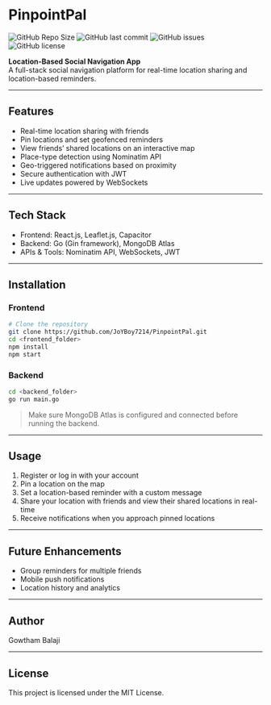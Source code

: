 # PinpointPal

![GitHub Repo Size](https://img.shields.io/github/repo-size/JoYBoy7214/PinpointPal) 
![GitHub last commit](https://img.shields.io/github/last-commit/JoYBoy7214/PinpointPal)
![GitHub issues](https://img.shields.io/github/issues/JoYBoy7214/PinpointPal)
![GitHub license](https://img.shields.io/github/license/JoYBoy7214/PinpointPal)

**Location-Based Social Navigation App**  
A full-stack social navigation platform for real-time location sharing and location-based reminders.

---

## Features

- Real-time location sharing with friends  
- Pin locations and set geofenced reminders  
- View friends’ shared locations on an interactive map  
- Place-type detection using Nominatim API  
- Geo-triggered notifications based on proximity  
- Secure authentication with JWT  
- Live updates powered by WebSockets

---

## Tech Stack

- Frontend: React.js, Leaflet.js, Capacitor  
- Backend: Go (Gin framework), MongoDB Atlas  
- APIs & Tools: Nominatim API, WebSockets, JWT

---

## Installation

### Frontend

```bash
# Clone the repository
git clone https://github.com/JoYBoy7214/PinpointPal.git
cd <frontend_folder>
npm install
npm start
```

### Backend

```bash
cd <backend_folder>
go run main.go
```

> Make sure MongoDB Atlas is configured and connected before running the backend.

---

## Usage

1. Register or log in with your account  
2. Pin a location on the map  
3. Set a location-based reminder with a custom message  
4. Share your location with friends and view their shared locations in real-time  
5. Receive notifications when you approach pinned locations

---

## Future Enhancements

- Group reminders for multiple friends  
- Mobile push notifications  
- Location history and analytics

---

## Author

Gowtham Balaji  

---

## License

This project is licensed under the MIT License.
